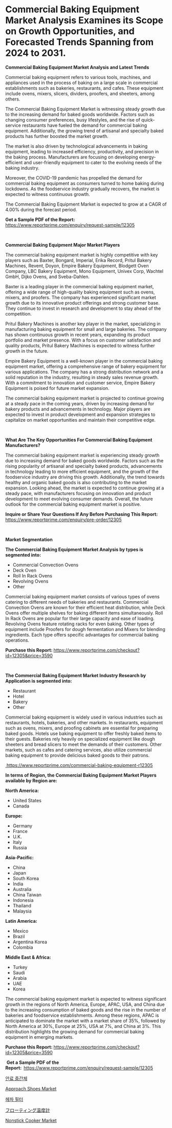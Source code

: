 <p><h1>Commercial Baking Equipment Market Analysis Examines its Scope on Growth Opportunities, and Forecasted Trends Spanning from 2024 to 2031.</h1></p><p><strong>Commercial Baking Equipment Market Analysis and Latest Trends</strong></p>
<p><p>Commercial baking equipment refers to various tools, machines, and appliances used in the process of baking on a large scale in commercial establishments such as bakeries, restaurants, and cafes. These equipment include ovens, mixers, slicers, dividers, proofers, and sheeters, among others.</p><p>The Commercial Baking Equipment Market is witnessing steady growth due to the increasing demand for baked goods worldwide. Factors such as changing consumer preferences, busy lifestyles, and the rise of quick-service restaurants have fueled the demand for commercial baking equipment. Additionally, the growing trend of artisanal and specialty baked products has further boosted the market growth.</p><p>The market is also driven by technological advancements in baking equipment, leading to increased efficiency, productivity, and precision in the baking process. Manufacturers are focusing on developing energy-efficient and user-friendly equipment to cater to the evolving needs of the baking industry.</p><p>Moreover, the COVID-19 pandemic has propelled the demand for commercial baking equipment as consumers turned to home baking during lockdowns. As the foodservice industry gradually recovers, the market is expected to witness continuous growth.</p><p>The Commercial Baking Equipment Market is expected to grow at a CAGR of 4.00% during the forecast period.</p></p>
<p><strong>Get a Sample PDF of the Report:&nbsp;</strong> <a href="https://www.reportprime.com/enquiry/request-sample/12305">https://www.reportprime.com/enquiry/request-sample/12305</a></p>
<p>&nbsp;</p>
<p><strong>Commercial Baking Equipment Major Market Players</strong></p>
<p><p>The commercial baking equipment market is highly competitive with key players such as Baxter, Bongard, Imperial, Erika Record, Pritul Bakery Machines, Revent, Doyon, Empire Bakery Equipment, Blodgett Oven Company, LBC Bakery Equipment, Mono Equipment, Univex Corp, Wachtel GmbH, Dijko Ovens, and Sveba-Dahlen. </p><p>Baxter is a leading player in the commercial baking equipment market, offering a wide range of high-quality baking equipment such as ovens, mixers, and proofers. The company has experienced significant market growth due to its innovative product offerings and strong customer base. They continue to invest in research and development to stay ahead of the competition.</p><p>Pritul Bakery Machines is another key player in the market, specializing in manufacturing baking equipment for small and large bakeries. The company has shown continuous growth in recent years, expanding its product portfolio and market presence. With a focus on customer satisfaction and quality products, Pritul Bakery Machines is expected to witness further growth in the future.</p><p>Empire Bakery Equipment is a well-known player in the commercial baking equipment market, offering a comprehensive range of bakery equipment for various applications. The company has a strong distribution network and a solid reputation in the industry, resulting in steady sales revenue growth. With a commitment to innovation and customer service, Empire Bakery Equipment is poised for future market expansion.</p><p>The commercial baking equipment market is projected to continue growing at a steady pace in the coming years, driven by increasing demand for bakery products and advancements in technology. Major players are expected to invest in product development and expansion strategies to capitalize on market opportunities and maintain their competitive edge.</p></p>
<p>&nbsp;</p>
<p><strong>What Are The Key Opportunities For Commercial Baking Equipment Manufacturers?</strong></p>
<p><p>The commercial baking equipment market is experiencing steady growth due to increasing demand for baked goods worldwide. Factors such as the rising popularity of artisanal and specialty baked products, advancements in technology leading to more efficient equipment, and the growth of the foodservice industry are driving this growth. Additionally, the trend towards healthy and organic baked goods is also contributing to the market expansion. Looking ahead, the market is expected to continue growing at a steady pace, with manufacturers focusing on innovation and product development to meet evolving consumer demands. Overall, the future outlook for the commercial baking equipment market is positive.</p></p>
<p><strong>Inquire or Share Your Questions If Any Before Purchasing This Report:</strong> <a href="https://www.reportprime.com/enquiry/pre-order/12305">https://www.reportprime.com/enquiry/pre-order/12305</a></p>
<p>&nbsp;</p>
<p><strong>Market Segmentation</strong></p>
<p><strong>The Commercial Baking Equipment Market Analysis by types is segmented into:</strong></p>
<p><ul><li>Commercial Convection Ovens</li><li>Deck Oven</li><li>Roll In Rack Ovens</li><li>Revolving Ovens</li><li>Other</li></ul></p>
<p><p>Commercial baking equipment market consists of various types of ovens catering to different needs of bakeries and restaurants. Commercial Convection Ovens are known for their efficient heat distribution, while Deck Ovens offer multiple shelves for baking different items simultaneously. Roll In Rack Ovens are popular for their large capacity and ease of loading. Revolving Ovens feature rotating racks for even baking. Other types of equipment include Proofers for dough fermentation and Mixers for blending ingredients. Each type offers specific advantages for commercial baking operations.</p></p>
<p><strong>Purchase this Report:&nbsp;</strong><a href="https://www.reportprime.com/checkout?id=12305&price=3590">https://www.reportprime.com/checkout?id=12305&price=3590</a></p>
<p>&nbsp;</p>
<p><strong>The Commercial Baking Equipment Market Industry Research by Application is segmented into:</strong></p>
<p><ul><li>Restaurant</li><li>Hotel</li><li>Bakery</li><li>Other</li></ul></p>
<p><p>Commercial baking equipment is widely used in various industries such as restaurants, hotels, bakeries, and other markets. In restaurants, equipment such as ovens, mixers, and proofing cabinets are essential for preparing baked goods. Hotels use baking equipment to offer freshly baked items to their guests. Bakeries rely heavily on specialized equipment like dough sheeters and bread slicers to meet the demands of their customers. Other markets, such as cafes and catering services, also utilize commercial baking equipment to provide delicious baked goods to their patrons.</p></p>
<p><a href="https://www.reportprime.com/commercial-baking-equipment-r12305">&nbsp;https://www.reportprime.com/commercial-baking-equipment-r12305</a></p>
<p><strong>In terms of Region, the Commercial Baking Equipment Market Players available by Region are:</strong></p>
<p>
    <p> <strong> North America: </strong>
        <ul>
            <li>United States</li>
            <li>Canada</li>
        </ul>
        </p> 
    <p> <strong> Europe: </strong>
        <ul>
            <li>Germany</li>
            <li>France</li>
            <li>U.K.</li>
            <li>Italy</li>
            <li>Russia</li>
        </ul>
        </p> 
    <p> <strong> Asia-Pacific: </strong>
        <ul>
            <li>China</li>
            <li>Japan</li>
            <li>South Korea</li>
            <li>India</li>
            <li>Australia</li>
            <li>China Taiwan</li>
            <li>Indonesia</li>
            <li>Thailand</li>
            <li>Malaysia</li>
        </ul>
        </p> 
    <p> <strong> Latin America: </strong>
        <ul>
            <li>Mexico</li>
            <li>Brazil</li>
            <li>Argentina Korea</li>
            <li>Colombia</li>
        </ul>
        </p> 
    <p> <strong> Middle East & Africa: </strong>
        <ul>
            <li>Turkey</li>
            <li>Saudi</li>
            <li>Arabia</li>
            <li>UAE</li>
            <li>Korea</li>
        </ul>
    </p>
    </p>
<p><p>The commercial baking equipment market is expected to witness significant growth in the regions of North America, Europe, APAC, USA, and China due to the increasing consumption of baked goods and the rise in the number of bakeries and foodservice establishments. Among these regions, APAC is anticipated to dominate the market with a market share of 35%, followed by North America at 30%, Europe at 25%, USA at 7%, and China at 3%. This distribution highlights the growing demand for commercial baking equipment in emerging markets.</p></p>
<p><strong>Purchase this Report: </strong><a href="https://www.reportprime.com/checkout?id=12305&price=3590">https://www.reportprime.com/checkout?id=12305&price=3590</a></p>
<p>&nbsp;<strong>Get a Sample PDF of the Report:&nbsp;&nbsp;</strong><a href="https://www.reportprime.com/enquiry/request-sample/12305">https://www.reportprime.com/enquiry/request-sample/12305</a></p>
<p><strong></strong></p>
<p><p><a href="https://github.com/vsn7qpua81q/Market-Research-Report-List-2/blob/main/236194567960.md">안료 중간체</a></p><p><a href="https://issuu.com/reportprime-2/docs/approach-shoes-market-size-2030.pptx">Approach Shoes Market</a></p><p><a href="https://github.com/Elenrrera7685/Market-Research-Report-List-1/blob/main/390879367961.md">헤파 필터</a></p><p><a href="https://github.com/ReyesKohler20231/Market-Research-Report-List-1/blob/main/963807570359.md">フローティング温度計</a></p><p><a href="https://github.com/Whitneyboyettebo9kiw7yr13/Market-Research-Report-List-2/blob/main/nonstick-cooker-market.md">Nonstick Cooker Market</a></p></p>